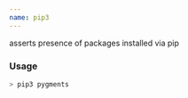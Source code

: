 ```yaml
---
name: pip3
---
```

asserts presence of packages installed via pip


### Usage

```bash
> pip3 pygments
```
